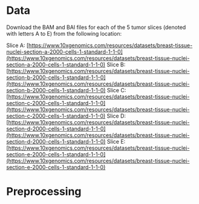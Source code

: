 # Data
Download the BAM and BAI files for each of the 5 tumor slices (denoted with letters A to E) from the following location:

Slice A: [https://www.10xgenomics.com/resources/datasets/breast-tissue-nuclei-section-a-2000-cells-1-standard-1-1-0](https://www.10xgenomics.com/resources/datasets/breast-tissue-nuclei-section-a-2000-cells-1-standard-1-1-0)
Slice B: [https://www.10xgenomics.com/resources/datasets/breast-tissue-nuclei-section-b-2000-cells-1-standard-1-1-0](https://www.10xgenomics.com/resources/datasets/breast-tissue-nuclei-section-b-2000-cells-1-standard-1-1-0)
Slice C: [https://www.10xgenomics.com/resources/datasets/breast-tissue-nuclei-section-c-2000-cells-1-standard-1-1-0](https://www.10xgenomics.com/resources/datasets/breast-tissue-nuclei-section-c-2000-cells-1-standard-1-1-0)
Slice D: [https://www.10xgenomics.com/resources/datasets/breast-tissue-nuclei-section-d-2000-cells-1-standard-1-1-0](https://www.10xgenomics.com/resources/datasets/breast-tissue-nuclei-section-d-2000-cells-1-standard-1-1-0)
Slice E: [https://www.10xgenomics.com/resources/datasets/breast-tissue-nuclei-section-e-2000-cells-1-standard-1-1-0](https://www.10xgenomics.com/resources/datasets/breast-tissue-nuclei-section-e-2000-cells-1-standard-1-1-0)

# Preprocessing
